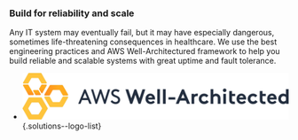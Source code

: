 ### Build for reliability and scale

Any IT system may eventually fail, but it may have especially dangerous, sometimes
life-threatening consequences in healthcare. We use the best engineering practices
and AWS Well-Architectured framework to help you build reliable and scalable systems
with great uptime and fault tolerance.

- ![AWS](img/logo-aws-wa.png)
{.solutions--logo-list}
